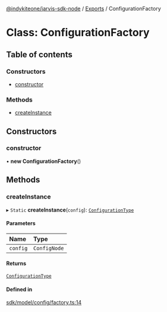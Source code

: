 [@indykiteone/jarvis-sdk-node](../README.md) / [Exports](../modules.md) / ConfigurationFactory

# Class: ConfigurationFactory

## Table of contents

### Constructors

- [constructor](ConfigurationFactory.md#constructor)

### Methods

- [createInstance](ConfigurationFactory.md#createinstance)

## Constructors

### constructor

• **new ConfigurationFactory**()

## Methods

### createInstance

▸ `Static` **createInstance**(`config`): [`ConfigurationType`](../modules.md#configurationtype)

#### Parameters

| Name | Type |
| :------ | :------ |
| `config` | `ConfigNode` |

#### Returns

[`ConfigurationType`](../modules.md#configurationtype)

#### Defined in

[sdk/model/config/factory.ts:14](https://github.com/indykite/jarvis-sdk-node/blob/438b790/jarvis_sdk_node/src/sdk/model/config/factory.ts#L14)
